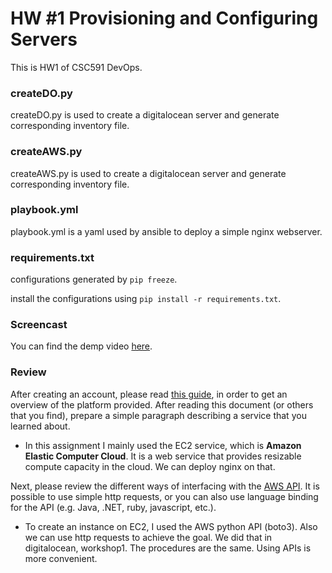 # HW #1 Provisioning and Configuring Servers

This is HW1 of CSC591 DevOps.

### createDO.py
createDO.py is used to create a digitalocean server and generate corresponding inventory file.

### createAWS.py
createAWS.py is used to create a digitalocean server and generate corresponding inventory file.

### playbook.yml
playbook.yml is a yaml used by ansible to deploy a simple nginx webserver.

### requirements.txt
configurations generated by `pip freeze`.

install the configurations using `pip install -r requirements.txt`.

### Screencast
You can find the demp video [here](https://youtu.be/kZ3QirPMu98).

### Review
After creating an account, please read [this guide](https://d36cz9buwru1tt.cloudfront.net/AWS_Overview.pdf), in order to get an overview of the platform provided.  After reading this document (or others that you find), prepare a simple paragraph describing a service that you learned about. 

 * In this assignment I mainly used the EC2 service, which is **Amazon Elastic Computer Cloud**. It is a web service that provides resizable compute capacity in the cloud. We can deploy nginx on that.

Next, please review the different ways of interfacing with the [AWS API](http://docs.aws.amazon.com/AWSEC2/latest/APIReference/making-api-requests.html).  It is possible to use simple http requests, or you can also use language binding for the API (e.g. Java, .NET, ruby, javascript, etc.).

 * To create an instance on EC2, I used the AWS python API (boto3). Also we can use http requests to achieve the goal. We did that in digitalocean, workshop1. The procedures are the same. Using APIs is more convenient.